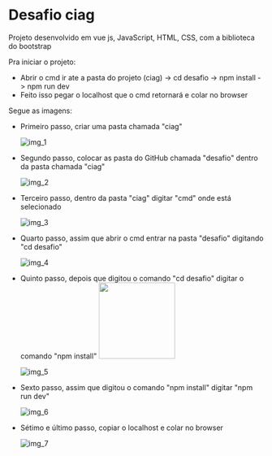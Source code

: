 # Desafio ciag

Projeto desenvolvido em vue js, JavaScript, HTML, CSS, com a biblioteca do bootstrap

Pra iniciar o projeto:
  - Abrir o cmd ir ate a pasta do projeto (ciag) -> cd desafio -> npm install -> npm run dev
  - Feito isso pegar o localhost que o cmd retornará e colar no browser

Segue as imagens:
  - Primeiro passo, criar uma pasta chamada "ciag"

    ![img_1](https://github.com/drp014/ciag/assets/141743253/e960cec5-3dd2-4364-a28f-9db078b994ec)
  
  - Segundo passo, colocar as pasta do GitHub chamada "desafio" dentro da pasta chamada "ciag"
    
    ![img_2](https://github.com/drp014/ciag/assets/141743253/ea3e3bc2-0aa3-4567-897a-a0867c9f2092)

  - Terceiro passo, dentro da pasta "ciag" digitar "cmd" onde está selecionado

    ![img_3](https://github.com/drp014/ciag/assets/141743253/098b8898-5aed-4e11-a8bb-943587882f11)


  - Quarto passo, assim que abrir o cmd entrar na pasta "desafio" digitando "cd desafio"

    ![img_4](https://github.com/drp014/ciag/assets/141743253/35c904b0-93a1-4268-8320-4a69cc7db38a)


  - Quinto passo, depois que digitou o comando "cd desafio" digitar o comando "npm install"
    <img src="/img_5.jpg" width="150"/>

    ![img_5](https://github.com/drp014/ciag/assets/141743253/b729398b-29fc-425b-b03f-784547c3b3e0)


  - Sexto passo, assim que digitou o comando "npm install" digitar "npm run dev"
    
    ![img_6](https://github.com/drp014/ciag/assets/141743253/3e040d3a-0fab-411c-a675-ccfa82967668)

  - Sétimo e último passo, copiar o localhost e colar no browser
    
    ![img_7](https://github.com/drp014/ciag/assets/141743253/34a6db9f-a76e-4ab6-8aac-3c927311805e)
